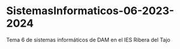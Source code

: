 # SistemasInformaticos-06-2023-2024
Tema 6 de sistemas informáticos de DAM en el IES Ribera del Tajo
